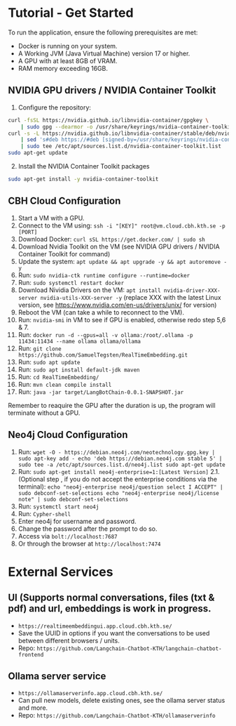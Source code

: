 # Tutorial - Get Started

To run the application, ensure the following prerequisites are met:

- Docker is running on your system.
- A Working JVM (Java Virtual Machine) version 17 or higher.
- A GPU with at least 8GB of VRAM.
- RAM memory exceeding 16GB.

## NVIDIA GPU drivers / NVIDIA Container Toolkit

1. Configure the repository:

```bash
curl -fsSL https://nvidia.github.io/libnvidia-container/gpgkey \
    | sudo gpg --dearmor -o /usr/share/keyrings/nvidia-container-toolkit-keyring.gpg
curl -s -L https://nvidia.github.io/libnvidia-container/stable/deb/nvidia-container-toolkit.list \
    | sed 's#deb https://#deb [signed-by=/usr/share/keyrings/nvidia-container-toolkit-keyring.gpg] https://#g' \
    | sudo tee /etc/apt/sources.list.d/nvidia-container-toolkit.list
sudo apt-get update 
```

2. Install the NVIDIA Container Toolkit packages

```bash
sudo apt-get install -y nvidia-container-toolkit
```

## CBH Cloud Configuration

1. Start a VM with a GPU.
2. Connect to the VM using:
```ssh -i "[KEY]" root@vm.cloud.cbh.kth.se -p [PORT]```
3. Download Docker:
```curl sSL https://get.docker.com/ | sudo sh```
4. Download Nvidia Toolkit on the VM (see NVIDIA GPU drivers / NVIDIA Container Toolkit for command)
5. Update the system:
```apt update && apt upgrade -y && apt autoremove -y```
6. Run:
```sudo nvidia-ctk runtime configure --runtime=docker```
7. Run:
```sudo systemctl restart docker```
8. Download Nividia Drivers on the VM:
```apt install nvidia-driver-XXX-server nvidia-utils-XXX-server -y```
(replace XXX with the latest Linux version, see https://www.nvidia.com/en-us/drivers/unix/ for version)
9. Reboot the VM (can take a while to reconnect to the VM).
10. Run:
```nvidia-smi``` in VM to see if GPU is enabled, otherwise redo step 5,6 & 7.
11. Run:
```docker run -d --gpus=all -v ollama:/root/.ollama -p 11434:11434 --name ollama ollama/ollama```
12. Run:
```git clone https://github.com/SamuelTegsten/RealTimeEmbedding.git```
13. Run:
```sudo apt update```
14. Run:
```sudo apt install default-jdk maven```
15. Run:
```cd RealTimeEmbedding/```
14. Run:
```mvn clean compile install```
15. Run:
```java -jar target/LangBotChain-0.0.1-SNAPSHOT.jar```

Remember to reaquire the GPU after the duration is up, the program will terminate without a GPU.

## Neo4j Cloud Configuration
1. Run:
```wget -O - https://debian.neo4j.com/neotechnology.gpg.key | sudo apt-key add - echo 'deb https://debian.neo4j.com stable 5' | sudo tee -a /etc/apt/sources.list.d/neo4j.list sudo apt-get update```
2. Run: ```sudo apt-get install neo4j-enterprise=1:[Latest Version]```
2.1. (Optional step , if you do not accept the enterprise conditions via the terminal):
```echo "neo4j-enterprise neo4j/question select I ACCEPT" | sudo debconf-set-selections echo "neo4j-enterprise neo4j/license note" | sudo debconf-set-selections```
3. Run: 
```systemctl start neo4j```
4. Run: 
```Cypher-shell```
5. Enter neo4j for username and password.
6. Change the password after the prompt to do so.
7. Access via ```bolt://localhost:7687```
8. Or through the browser at ```http://localhost:7474```

# External Services
## UI (Supports normal conversations, files (txt & pdf) and url, embeddings is work in progress.
- ```https://realtimeembeddingui.app.cloud.cbh.kth.se/``` 
- Save the UUID in options if you want the conversations to be used between different browsers / units.
- Repo: ```https://github.com/Langchain-Chatbot-KTH/langchain-chatbot-frontend```

## Ollama server service
- ```https://ollamaserverinfo.app.cloud.cbh.kth.se/```
- Can pull new models, delete existing ones, see the ollama server status and more.
- Repo: ```https://github.com/Langchain-Chatbot-KTH/ollamaserverinfo```
